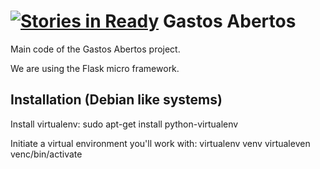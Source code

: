 [![Stories in Ready](https://badge.waffle.io/okfn-brasil/gastos_abertos.png?label=ready&title=Ready)](https://waffle.io/okfn-brasil/gastos_abertos)
Gastos Abertos
==============

Main code of the Gastos Abertos project.

We are using the Flask micro framework.


## Installation (Debian like systems)

Install virtualenv:
    sudo apt-get install python-virtualenv

Initiate a virtual environment you'll work with:
    virtualenv venv
    virtualeven venc/bin/activate



 
